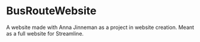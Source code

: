 # BusRouteWebsite
A website made with Anna Jinneman as a project in website creation. Meant as a full website for Streamline. 
